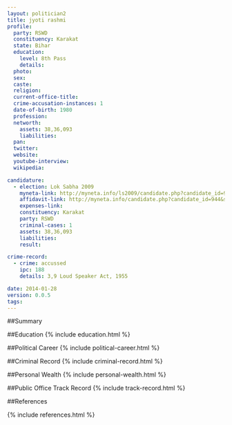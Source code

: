 ```yaml
---
layout: politician2
title: jyoti rashmi
profile: 
  party: RSWD
  constituency: Karakat
  state: Bihar
  education: 
    level: 8th Pass
    details: 
  photo: 
  sex: 
  caste: 
  religion: 
  current-office-title: 
  crime-accusation-instances: 1
  date-of-birth: 1980
  profession: 
  networth: 
    assets: 38,36,093
    liabilities: 
  pan: 
  twitter: 
  website: 
  youtube-interview: 
  wikipedia: 

candidature: 
  - election: Lok Sabha 2009
    myneta-link: http://myneta.info/ls2009/candidate.php?candidate_id=944
    affidavit-link: http://myneta.info/candidate.php?candidate_id=944&scan=original
    expenses-link: 
    constituency: Karakat 
    party: RSWD
    criminal-cases: 1
    assets: 38,36,093
    liabilities: 
    result:  

crime-record: 
  - crime: accussed
    ipc: 188
    details: 3,9 Loud Speaker Act, 1955 

date: 2014-01-28
version: 0.0.5
tags: 
---
```

##Summary


##Education
{% include education.html %}


##Political Career
{% include political-career.html %}


##Criminal Record
{% include criminal-record.html %}


##Personal Wealth
{% include personal-wealth.html %}


##Public Office Track Record
{% include track-record.html %}


##References


{% include references.html %}